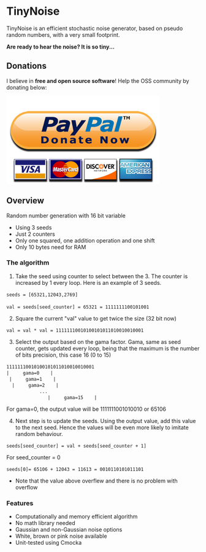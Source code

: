 # TinyNoise

TinyNoise is an efficient stochastic noise generator, based on pseudo random numbers, with a very small footprint.

**Are ready to hear the noise? It is so tiny...**

## Donations

I believe in **free and open source software**! Help the OSS community by donating below:

[<img src="img/paypal_button.png" width="400" height="228">](https://www.paypal.com/donate/?hosted_button_id=AMFZ83MA4Z3RA)

## Overview

Random number generation with 16 bit variable
* Using 3 seeds
* Just 2 counters
* Only one squared, one addition operation and one shift
* Only 10 bytes need for RAM

### The algorithm

1. Take the seed using counter to select between the 3. The counter is increased by 1 every loop. Here is an example of 3 seeds.

```
seeds = [65321,12043,2769]

val = seeds[seed_counter] = 65321 = 1111111100101001
```

2. Square the current "val"  value to get twice the size (32 bit now)

```
val = val * val = 11111110010100101011010010010001
```

3. Select the output based on the gama factor. Gama, same as seed counter, gets updated every loop, being that the maximum is the number of bits precision, this case 16 (0 to 15)

```
11111110010100101011010010010001
|     gama=0    |
 |     gama=1    |
  |     gama=2    |
            ...
               |     gama=15    |
```

For gama=0, the output value will be 1111111001010010 or 65106

4. Next step is to update the seeds. Using the output value, add this value to the next seed. Hence the values will be even more likely to imitate random behaviour. 

```
seeds[seed_counter] = val + seeds[seed_counter + 1]
```

For seed_counter = 0

```
seeds[0]= 65106 + 12043 = 11613 = 0010110101011101
```

* Note that the value above overflew and there is no problem with overflow

### Features

* Computationally and memory efficient algorithm 
* No math library needed
* Gaussian and non-Gaussian noise options
* White, brown or pink noise available
* Unit-tested using Cmocka

